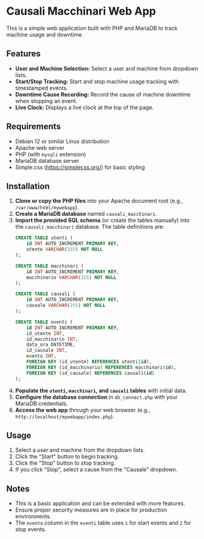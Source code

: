 # Causali Macchinari Web App

This is a simple web application built with PHP and MariaDB to track machine usage and downtime.

## Features

* **User and Machine Selection:** Select a user and machine from dropdown lists.
* **Start/Stop Tracking:** Start and stop machine usage tracking with timestamped events.
* **Downtime Cause Recording:** Record the cause of machine downtime when stopping an event.
* **Live Clock:** Displays a live clock at the top of the page.

## Requirements

* Debian 12 or similar Linux distribution
* Apache web server
* PHP (with `mysqli` extension)
* MariaDB database server
* Simple.css (https://simplecss.org/) for basic styling

## Installation

1.  **Clone or copy the PHP files** into your Apache document root (e.g., `/var/www/html/mywebapp`).
2.  **Create a MariaDB database** named `causali_macchinari`.
3.  **Import the provided SQL schema** (or create the tables manually) into the `causali_macchinari` database. The table definitions are:
    ```sql
    CREATE TABLE utenti (
        id INT AUTO_INCREMENT PRIMARY KEY,
        utente VARCHAR(255) NOT NULL
    );

    CREATE TABLE macchinari (
        id INT AUTO_INCREMENT PRIMARY KEY,
        macchinario VARCHAR(255) NOT NULL
    );

    CREATE TABLE causali (
        id INT AUTO_INCREMENT PRIMARY KEY,
        causale VARCHAR(255) NOT NULL
    );

    CREATE TABLE eventi (
        id INT AUTO_INCREMENT PRIMARY KEY,
        id_utente INT,
        id_macchinario INT,
        data_ora DATETIME,
        id_causale INT,
        evento INT,
        FOREIGN KEY (id_utente) REFERENCES utenti(id),
        FOREIGN KEY (id_macchinario) REFERENCES macchinari(id),
        FOREIGN KEY (id_causale) REFERENCES causali(id)
    );
    ```
4.  **Populate the `utenti`, `macchinari`, and `causali` tables** with initial data.
5.  **Configure the database connection** in `db_connect.php` with your MariaDB credentials.
6.  **Access the web app** through your web browser (e.g., `http://localhost/mywebapp/index.php`).

## Usage

1.  Select a user and machine from the dropdown lists.
2.  Click the "Start" button to begin tracking.
3.  Click the "Stop" button to stop tracking.
4.  If you click "Stop", select a cause from the "Causale" dropdown.

## Notes

* This is a basic application and can be extended with more features.
* Ensure proper security measures are in place for production environments.
* The `evento` column in the `eventi` table uses `1` for start events and `2` for stop events.